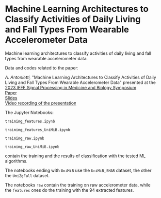 # Machine Learning Architectures to Classify Activities of Daily Living and Fall Types From Wearable Accelerometer Data
Machine learning architectures to classify activities of daily living and fall types from wearable accelerometer data. 


Data and codes related to the paper:

_A. Antonietti,_ "Machine Learning Architectures to Classify Activities of Daily Living and Fall Types From Wearable Accelerometer Data" presented at the [2023 IEEE Signal Processing in Medicine and Biology Symposium](https://isip.piconepress.com/conferences/ieee_spmb/2023/html/program.shtml)\
[Paper](https://isip.piconepress.com/conferences/ieee_spmb/2023/papers/l02_05.pdf)\
[Slides](https://isip.piconepress.com/conferences/ieee_spmb/2023/papers/l02_05_slides.pdf)\
[Video recording of the presentation](https://isip.piconepress.com/conferences/ieee_spmb/2023/papers/l02_05.mp4)



The Jupyter Notebooks:

`training_features.ipynb`

`training_features_UniMiB.ipynb`

`training_raw.ipynb`

`training_raw_UniMiB.ipynb`

contain the training and the results of classification with the tested ML algorithms.

The notebooks ending with `UniMiB` use the `UniMiB_SHAR` dataset, the other the `UniZgFall` dataset.

The notebooks `raw` contain the training on raw accelerometer data, while the `features` ones do the training with the 94 extracted features.


